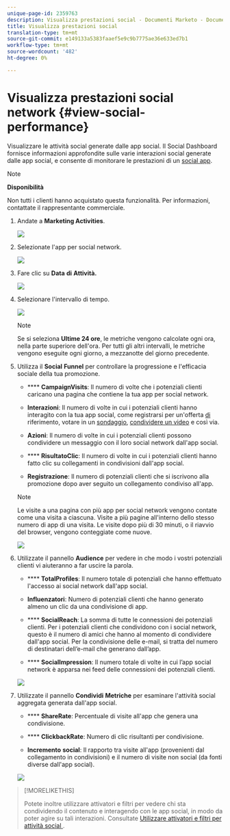 ```yaml
---
unique-page-id: 2359763
description: Visualizza prestazioni social - Documenti Marketo - Documentazione prodotto
title: Visualizza prestazioni social
translation-type: tm+mt
source-git-commit: e149133a5383faaef5e9c9b7775ae36e633ed7b1
workflow-type: tm+mt
source-wordcount: '482'
ht-degree: 0%

---
```



# Visualizza prestazioni social network {#view-social-performance}

Visualizzare le attività social generate dalle app social. Il Social Dashboard fornisce informazioni approfondite sulle varie interazioni social generate dalle app social, e consente di monitorare le prestazioni di un [social app](http://docs.marketo.com/display/docs/social).

>[!NOTE]
>
>**Disponibilità**
>
>Non tutti i clienti hanno acquistato questa funzionalità. Per informazioni, contattate il rappresentante commerciale.

1. Andate a **Marketing Activities**.

   ![](assets/login-marketing-activities.png)

1. Selezionate l&#39;app per social network.

   ![](assets/image2014-9-23-17-3a10-3a13.png)

1. Fare clic su **Data** **di** **Attività.**

   ![](assets/image2014-9-23-17-3a10-3a22.png)

1. Selezionare l&#39;intervallo di tempo.

   ![](assets/image2014-9-23-17-3a10-3a35.png)

   >[!NOTE]
   >
   >Se si seleziona **Ultime 24 ore**, le metriche vengono calcolate ogni ora, nella parte superiore dell&#39;ora. Per tutti gli altri intervalli, le metriche vengono eseguite ogni giorno, a mezzanotte del giorno precedente.

1. Utilizza il **Social** **Funnel** per controllare la progressione e l&#39;efficacia sociale della tua promozione.

   * **** **CampaignVisits**: Il numero di volte che i potenziali clienti caricano una pagina che contiene la tua app per social network.

   * **Interazioni**: Il numero di volte in cui i potenziali clienti hanno interagito con la tua app social, come registrarsi per un&#39;offerta [ di ](../../../../product-docs/demand-generation/social/referral-offers/create-a-referral-offer.md)riferimento, votare in un  [sondaggio](../../../../product-docs/demand-generation/social/creating-a-poll/create-a-poll.md),  [condividere un video](../../../../product-docs/demand-generation/landing-pages/free-form-landing-pages/add-a-video-to-a-free-form-landing-page.md) e così via.

   * **Azioni**: Il numero di volte in cui i potenziali clienti possono condividere un messaggio con il loro social network dall&#39;app social.
   * **** **RisultatoClic**: Il numero di volte in cui i potenziali clienti hanno fatto clic su collegamenti in condivisioni dall&#39;app social.

   * **Registrazione**: Il numero di potenziali clienti che si iscrivono alla promozione dopo aver seguito un collegamento condiviso all&#39;app.
   >[!NOTE]
   >
   >Le visite a una pagina con più app per social network vengono contate come una visita a ciascuna. Visite a più pagine all&#39;interno dello stesso numero di app di una visita. Le visite dopo più di 30 minuti, o il riavvio del browser, vengono conteggiate come nuove.

   ![](assets/image2014-9-23-17-3a11-3a16.png)

1. Utilizzate il pannello **Audience** per vedere in che modo i vostri potenziali clienti vi aiuteranno a far uscire la parola.

   * **** **TotalProfiles**: Il numero totale di potenziali che hanno effettuato l&#39;accesso ai social network dall&#39;app social.

   * **Influenzatori**: Numero di potenziali clienti che hanno generato almeno un clic da una condivisione di app.
   * **** **SocialReach**: La somma di tutte le connessioni dei potenziali clienti. Per i potenziali clienti che condividono con i social network, questo è il numero di amici che hanno al momento di condividere dall&#39;app social. Per la condivisione delle e-mail, si tratta del numero di destinatari dell’e-mail che generano dall’app.

   * **** **SocialImpression**: Il numero totale di volte in cui l’app social network è apparsa nei feed delle connessioni dei potenziali clienti.

   ![](assets/image2014-9-23-17-3a11-3a26.png)

1. Utilizzate il pannello **Condividi** **Metriche** per esaminare l&#39;attività social aggregata generata dall&#39;app social.

   * **** **ShareRate**: Percentuale di visite all&#39;app che genera una condivisione.

   * **** **ClickbackRate**: Numero di clic risultanti per condivisione.

   * **Incremento** **social**: Il rapporto tra visite all&#39;app (provenienti dal collegamento in condivisioni) e il numero di visite non social (da fonti diverse dall&#39;app social).

   ![](assets/image2014-9-23-17-3a11-3a35.png)

>[!MORELIKETHIS]
>
>Potete inoltre utilizzare attivatori e filtri per vedere chi sta condividendo il contenuto e interagendo con le app social, in modo da poter agire su tali interazioni. Consultate [Utilizzare attivatori e filtri per attività social ](triggers-and-filters-for-social-activities.md).

